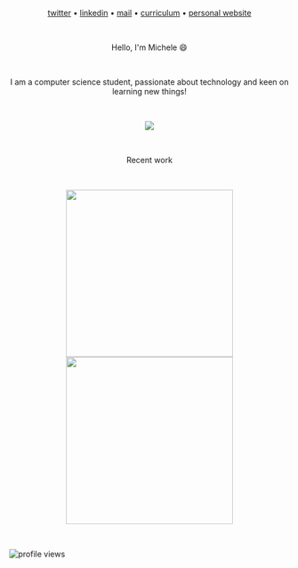 <p align="center">
<a href="https://twitter.com/michele_dinelli">twitter</a> • <a href="https://www.linkedin.com/in/michele-dinelli-080451214/">linkedin</a> • <a href="mailto:dinellimichele00@gmail.com">mail</a> • <a href="https://cv-five-ashen.vercel.app/">curriculum</a> • <a href="https://michele.dinelli.github.io">personal website</a>
<p>

&nbsp;

<p align="center">Hello, I'm Michele 😄</p>

&nbsp;

<p align="center">I am a computer science student, passionate about technology and keen on learning new things!</p>

&nbsp;

<p align="center">
    <img src="https://github-readme-stats.vercel.app/api/top-langs/?username=micheledinelli&layout=compact" />
</p>

&nbsp;

<p align="center">Recent work</p>

&nbsp;

<p align="center">
  <img width=300 src="https://github-readme-stats.vercel.app/api/pin/?username=micheledinelli&repo=text-distances" />
  <img width=300 src="https://github-readme-stats.vercel.app/api/pin/?username=micheledinelli&repo=aculei-be" />
</p>

&nbsp;

![profile views](https://komarev.com/ghpvc/?username=mciheledinelli&color=blueviolet)
